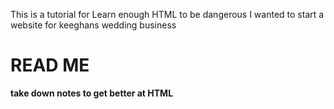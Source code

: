 This is a tutorial for Learn enough HTML to be dangerous
I wanted to start a website for keeghans wedding business
<h1> READ ME </h1>
<strong> take down notes to get better at HTML </strong>
